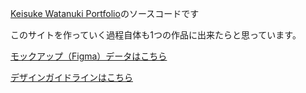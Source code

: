 [Keisuke Watanuki Portfolio](https://www.keisukewatanuki.work)のソースコードです

このサイトを作っていく過程自体も1つの作品に出来たらと思っています。

[モックアップ（Figma）データはこちら](https://www.figma.com/file/fEhtHRzGiCDAD7f2JXW9Hmau/Portfolio?node-id=23%3A1)

[デザインガイドラインはこちら](https://www.figma.com/file/ytX3yZP3v7M3df2CNlM1SM/Design-Guidelines?node-id=0%3A1)
